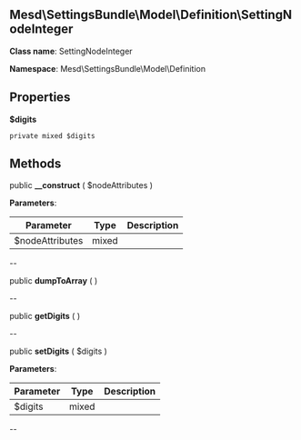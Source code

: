 Mesd\SettingsBundle\Model\Definition\SettingNodeInteger
---------------


**Class name**: SettingNodeInteger

**Namespace**: Mesd\SettingsBundle\Model\Definition







    

    





Properties
----------


**$digits**





    private mixed $digits






Methods
-------


public **__construct** ( $nodeAttributes )











**Parameters**:

| Parameter | Type | Description |
|-----------|------|-------------|
| $nodeAttributes | mixed |  |

--

public **dumpToArray** (  )











--

public **getDigits** (  )











--

public **setDigits** ( $digits )











**Parameters**:

| Parameter | Type | Description |
|-----------|------|-------------|
| $digits | mixed |  |

--
